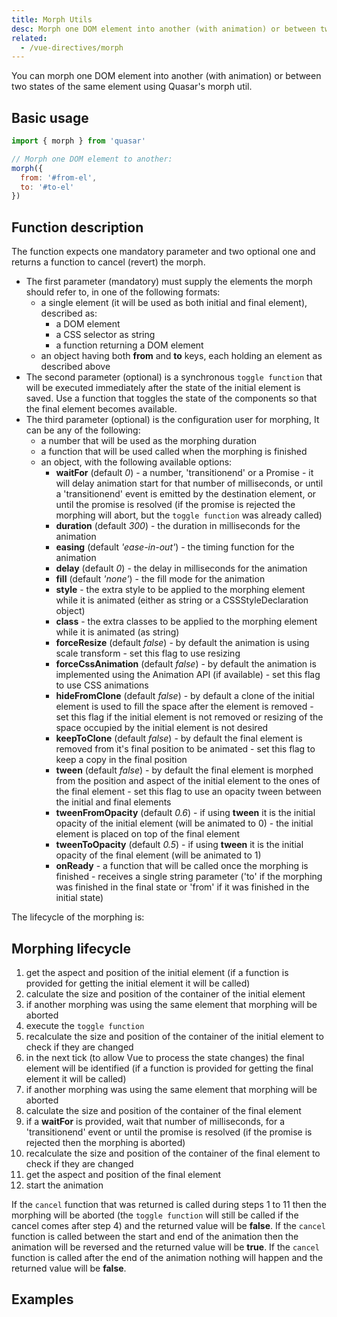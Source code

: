 ```yaml
---
title: Morph Utils
desc: Morph one DOM element into another (with animation) or between two states of the same element using Quasar's morph util.
related:
  - /vue-directives/morph
---
```


You can morph one DOM element into another (with animation) or between two states of the same element using Quasar's morph util.

## Basic usage

```js
import { morph } from 'quasar'

// Morph one DOM element to another:
morph({
  from: '#from-el',
  to: '#to-el'
})
```

## Function description

The function expects one mandatory parameter and two optional one and returns a function to cancel (revert) the morph.
- The first parameter (mandatory) must supply the elements the morph should refer to, in one of the following formats:
  - a single element (it will be used as both initial and final element), described as:
    - a DOM element
    - a CSS selector as string
    - a function returning a DOM element
  - an object having both **from** and **to** keys, each holding an element as described above
- The second parameter (optional) is a synchronous `toggle function` that will be executed immediately after the state of the initial element is saved.
  Use a function that toggles the state of the components so that the final element becomes available.
- The third parameter (optional) is the configuration user for morphing, It can be any of the following:
  - a number that will be used as the morphing duration
  - a function that will be used called when the morphing is finished
  - an object, with the following available options:
    - **waitFor** (default *0*) - a number, 'transitionend' or a Promise - it will delay animation start for that number of milliseconds, or until a 'transitionend' event is emitted by the destination element, or until the promise is resolved (if the promise is rejected the morphing will abort, but the `toggle function` was already called)
    - **duration** (default *300*) - the duration in milliseconds for the animation
    - **easing** (default *'ease-in-out'*) - the timing function for the animation
    - **delay** (default *0*) - the delay in milliseconds for the animation
    - **fill** (default *'none'*) - the fill mode for the animation
    - **style** - the extra style to be applied to the morphing element while it is animated (either as string or a CSSStyleDeclaration object)
    - **class** - the extra classes to be applied to the morphing element while it is animated (as string)
    - **forceResize** (default *false*) - by default the animation is using scale transform - set this flag to use resizing
    - **forceCssAnimation** (default *false*) - by default the animation is implemented using the Animation API (if available) - set this flag to use CSS animations
    - **hideFromClone** (default *false*) - by default a clone of the initial element is used to fill the space after the element is removed - set this flag if the initial element is not removed or resizing of the space occupied by the initial element is not desired
    - **keepToClone** (default *false*) - by default the final element is removed from it's final position to be animated - set this flag to keep a copy in the final position
    - **tween** (default *false*) - by default the final element is morphed from the position and aspect of the initial element to the ones of the final element - set this flag to use an opacity tween between the initial and final elements
    - **tweenFromOpacity** (default *0.6*) - if using **tween** it is the initial opacity of the initial element (will be animated to 0) - the initial element is placed on top of the final element
    - **tweenToOpacity** (default *0.5*) - if using **tween** it is the initial opacity of the final element (will be animated to 1)
    - **onReady** - a function that will be called once the morphing is finished - receives a single string parameter ('to' if the morphing was finished in the final state or 'from' if it was finished in the initial state)

The lifecycle of the morphing is:

## Morphing lifecycle

1. get the aspect and position of the initial element (if a function is provided for getting the initial element it will be called)
2. calculate the size and position of the container of the initial element
3. if another morphing was using the same element that morphing will be aborted
4. execute the `toggle function`
5. recalculate the size and position of the container of the initial element to check if they are changed
6. in the next tick (to allow Vue to process the state changes) the final element will be identified (if a function is provided for getting the final element it will be called)
7. if another morphing was using the same element that morphing will be aborted
8. calculate the size and position of the container of the final element
9. if a **waitFor** is provided, wait that number of milliseconds, for a 'transitionend' event or until the promise is resolved (if the promise is rejected then the morphing is aborted)
10. recalculate the size and position of the container of the final element to check if they are changed
11. get the aspect and position of the final element
12. start the animation

If the `cancel` function that was returned is called during steps 1 to 11 then the morphing will be aborted (the `toggle function` will still be called if the cancel comes after step 4) and the returned value will be **false**.
If the `cancel` function is called between the start and end of the animation then the animation will be reversed and the returned value will be **true**.
If the `cancel` function is called after the end of the animation nothing will happen and the returned value will be **false**.

## Examples

<doc-example title="Morphing the same element" file="DomMorph/SameElement" />

<doc-example title="Morphing a QCard from a QFabAction" file="DomMorph/FabCard" />

<doc-example title="Image gallery " file="DomMorph/ImageGallery" />

<doc-example title="Horizontal image strip " file="DomMorph/ImageStripHorizontal" />

<doc-example title="Vertical image strip " file="DomMorph/ImageStripVertical" />
